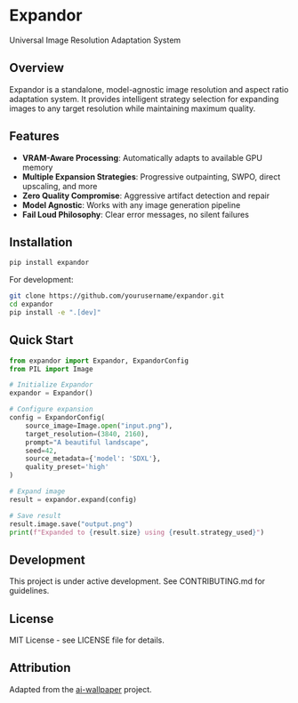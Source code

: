 # Expandor

Universal Image Resolution Adaptation System

## Overview

Expandor is a standalone, model-agnostic image resolution and aspect ratio adaptation system. It provides intelligent strategy selection for expanding images to any target resolution while maintaining maximum quality.

## Features

- **VRAM-Aware Processing**: Automatically adapts to available GPU memory
- **Multiple Expansion Strategies**: Progressive outpainting, SWPO, direct upscaling, and more
- **Zero Quality Compromise**: Aggressive artifact detection and repair
- **Model Agnostic**: Works with any image generation pipeline
- **Fail Loud Philosophy**: Clear error messages, no silent failures

## Installation

```bash
pip install expandor
```

For development:
```bash
git clone https://github.com/yourusername/expandor.git
cd expandor
pip install -e ".[dev]"
```

## Quick Start

```python
from expandor import Expandor, ExpandorConfig
from PIL import Image

# Initialize Expandor
expandor = Expandor()

# Configure expansion
config = ExpandorConfig(
    source_image=Image.open("input.png"),
    target_resolution=(3840, 2160),
    prompt="A beautiful landscape",
    seed=42,
    source_metadata={'model': 'SDXL'},
    quality_preset='high'
)

# Expand image
result = expandor.expand(config)

# Save result
result.image.save("output.png")
print(f"Expanded to {result.size} using {result.strategy_used}")
```

## Development

This project is under active development. See CONTRIBUTING.md for guidelines.

## License

MIT License - see LICENSE file for details.

## Attribution

Adapted from the [ai-wallpaper](https://github.com/user/ai-wallpaper) project.